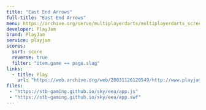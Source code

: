 ```yaml
---
title: "East End Arrows"
full-title: "East End Arrows"
menu: https://archive.org/serve/multiplayerdarts/multiplayerdarts_screenshot.jpg
developer: PlayJam
brand: PlayJam
service: playjam
scores:
  sort: score
  reverse: true
  filter: "item.game == page.slug"
links:
  - title: Play
    url: "https://web.archive.org/web/20031126120549/http://www.playjam.com:80/static2358/games/multiplayerarrows03.swf"
files:
 - "https://stb-gaming.github.io/sky/eea/app.js"
 - "https://stb-gaming.github.io/sky/eea/app.swf"
---
```

